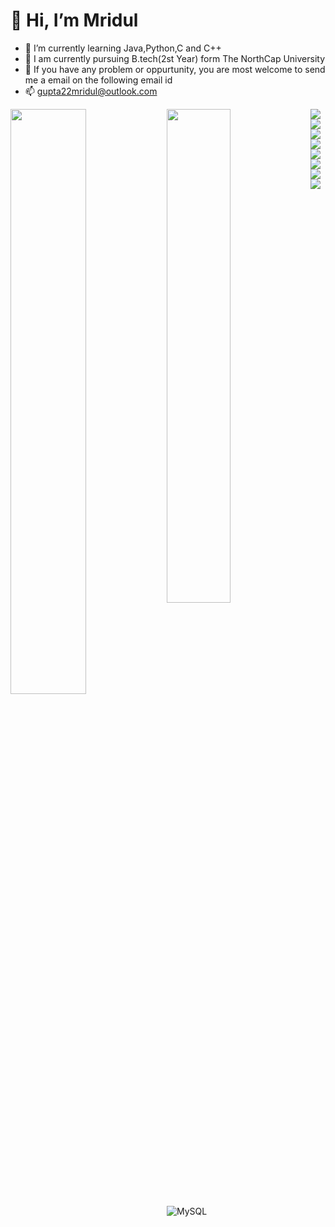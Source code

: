 # 👋 Hi, I’m Mridul

- 🌱 I’m currently learning Java,Python,C and C++
- 🏫 I am currently pursuing B.tech(2st Year) form The NorthCap University 
- 💞️ If you have any problem or oppurtunity, you are most welcome to send me a email on the following email id
- 📫 gupta22mridul@outlook.com

<img align ="left" width="49%" src="https://github-readme-stats.vercel.app/api?username=Modularity-22&show_icons=true&theme=radical"/>

<img align ="left" width="45%" src="https://github-readme-stats.vercel.app/api/top-langs/?username=Modularity-22&layout=compact"/>

<img align ="left" src="https://img.shields.io/badge/c-%2300599C.svg?style=for-the-badge&logo=c&logoColor=white"/>

<img align ="left" src="https://img.shields.io/badge/c++-%2300599C.svg?style=for-the-badge&logo=c%2B%2B&logoColor=white"/>

<img align ="left" src="https://img.shields.io/badge/java-%23ED8B00.svg?style=for-the-badge&logo=java&logoColor=white"/>

<img align ="left" src="https://img.shields.io/badge/python-3670A0?style=for-the-badge&logo=python&logoColor=ffdd54"/>

<img align ="left" src="https://img.shields.io/badge/mysql-%2300f.svg?style=for-the-badge&logo=mysql&logoColor=white"/>

<img align ="left" src="https://img.shields.io/badge/adobephotoshop-%2331A8FF.svg?style=for-the-badge&logo=adobephotoshop&logoColor=white"/>

<img align ="left" src="https://img.shields.io/badge/Adobe%20XD-470137?style=for-the-badge&logo=Adobe%20XD&logoColor=#FF61F6"/>

<img align ="left" src="https://img.shields.io/badge/figma-%23F24E1E.svg?style=for-the-badge&logo=figma&logoColor=white"/>


<!-- <img align ="left" width="10%" src="https://img.shields.io/badge/numpy-%23013243.svg?style=for-the-badge&logo=numpy&logoColor=white"/> -->

![MySQL](https://img.shields.io/badge/mysql-%2300f.svg?style=for-the-badge&logo=mysql&logoColor=white)
